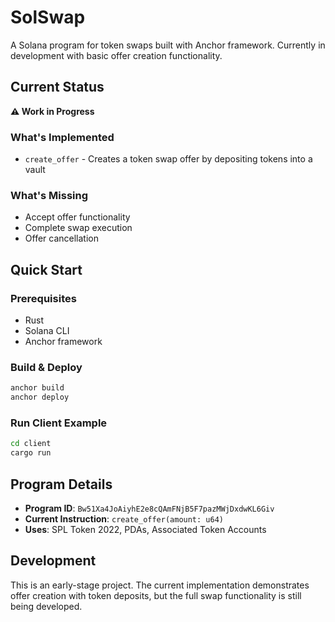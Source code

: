 # SolSwap

A Solana program for token swaps built with Anchor framework. Currently in development with basic offer creation functionality.

## Current Status

**⚠️ Work in Progress** 

### What's Implemented
- `create_offer` - Creates a token swap offer by depositing tokens into a vault

### What's Missing
- Accept offer functionality
- Complete swap execution
- Offer cancellation

## Quick Start

### Prerequisites
- Rust
- Solana CLI
- Anchor framework

### Build & Deploy
```bash
anchor build
anchor deploy
```

### Run Client Example
```bash
cd client
cargo run
```

## Program Details

- **Program ID**: `Bw51Xa4JoAiyhE2e8cQAmFNjB5F7pazMWjDxdwKL6Giv`
- **Current Instruction**: `create_offer(amount: u64)`
- **Uses**: SPL Token 2022, PDAs, Associated Token Accounts

## Development

This is an early-stage project. The current implementation demonstrates offer creation with token deposits, but the full swap functionality is still being developed.